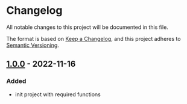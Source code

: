 # Changelog

All notable changes to this project will be documented in this file.

The format is based on [Keep a Changelog](https://keepachangelog.com/en/1.0.0/),
and this project adheres to [Semantic Versioning](https://semver.org/spec/v2.0.0.html).

## [1.0.0] - 2022-11-16
### Added
- init project with required functions

[unreleased]: https://github.com/LeoWie93/lwtshort/compare/v1.0.0...HEAD
[1.0.0]: https://github.com/LeoWie93/lwtshort/compare/v1.0.0
